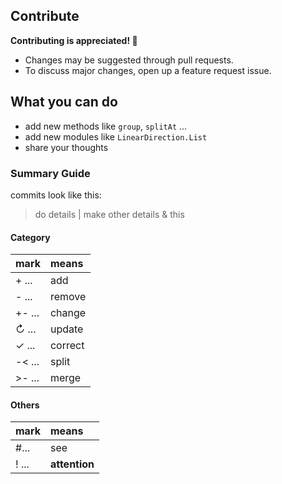 ## Contribute

**Contributing is appreciated! 💙**

- Changes may be suggested through pull requests.
- To discuss major changes, open up a feature request issue.

## What you can do

- add new methods like `group`, `splitAt` ...
- add new modules like `LinearDirection.List`
- share your thoughts

### Summary Guide

commits look like this:
> do details | make other details & this

#### Category
| mark     | means   |
| :------- | :------ |
| + ...    | add     |
| - ...    | remove  |
| +- ...   | change  |
| ↻ ...    | update  |
| ✓ ...    | correct |
| -< ...   | split   |
| >- ...   | merge   |

#### Others
| mark        | means         |
| :---------- | :------------ |
| #...        | see           |
| ! ...       | **attention** |
